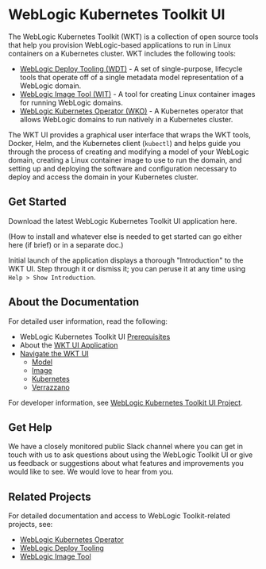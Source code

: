 # WebLogic Kubernetes Toolkit UI
The WebLogic Kubernetes Toolkit (WKT) is a collection of open source tools that help you provision WebLogic-based
applications to run in Linux containers on a Kubernetes cluster.  WKT includes the following tools:

- [WebLogic Deploy Tooling (WDT)](https://github.com/oracle/weblogic-deploy-tooling) - A set of single-purpose,
  lifecycle tools that operate off of a single metadata model representation of a WebLogic domain.
- [WebLogic Image Tool (WIT)](https://github.com/oracle/weblogic-image-tool) - A tool for creating Linux container
  images for running WebLogic domains.
- [WebLogic Kubernetes Operator (WKO)](https://github.com/oracle/weblogic-kubernetes-operator) - A Kubernetes operator
  that allows WebLogic domains to run natively in a Kubernetes cluster.

The WKT UI provides a graphical user interface that wraps the WKT tools, Docker, Helm, and the Kubernetes client
(`kubectl`) and helps guide you through the process of creating and modifying a model of your WebLogic domain, creating
a Linux container image to use to run the domain, and setting up and deploying the software and configuration
necessary to deploy and access the domain in your Kubernetes cluster.

## Get Started

Download the latest WebLogic Kubernetes Toolkit UI application here.

(How to install and whatever else is needed to get started can go either here (if brief) or in a separate doc.)

Initial launch of the application displays a thorough "Introduction" to the WKT UI. Step through
it or dismiss it; you can peruse it at any time using `Help > Show Introduction`.

## About the Documentation
For detailed user information, read the following:

- WebLogic Kubernetes Toolkit UI [Prerequisites](site/prerequisites.md)
- About the [WKT UI Application](site/setup.md)
- [Navigate the WKT UI](site/project-settings.md)
    - [Model](site/model.md)
    - [Image](site/image.md)
    - [Kubernetes](site/k8s-client-config.md)
    - [Verrazzano](site/verrazzano.md)

For developer information, see [WebLogic Kubernetes Toolkit UI Project](site/developer.md).

## Get Help

We have a closely monitored public Slack channel where you can get in touch with us to ask questions about using the
WebLogic Toolkit UI or give us feedback or suggestions about what features and improvements you would like to see.
We would love to hear from you.

## Related Projects
For detailed documentation and access to WebLogic Toolkit-related projects, see:

- [WebLogic Kubernetes Operator](https://oracle.github.io/weblogic-kubernetes-operator/)
- [WebLogic Deploy Tooling](https://oracle.github.io/weblogic-deploy-tooling/)
- [WebLogic Image Tool](https://oracle.github.io/weblogic-image-tool/)
